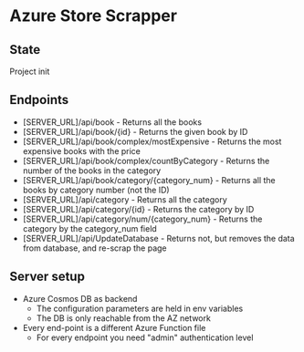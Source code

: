 Azure Store Scrapper
====================

State
-----

Project init

Endpoints
---------

- [SERVER_URL]/api/book - Returns all the books
- [SERVER_URL]/api/book/{id} - Returns the given book by ID
- [SERVER_URL]/api/book/complex/mostExpensive - Returns the most expensive books with the price
- [SERVER_URL]/api/book/complex/countByCategory - Returns the number of the books in the category
- [SERVER_URL]/api/book/category/{category_num} - Returns all the books by category number (not the ID)
- [SERVER_URL]/api/category - Returns all the category
- [SERVER_URL]/api/category/{id} - Returns the category by ID
- [SERVER_URL]/api/category/num/{category_num} - Returns the category by the category_num field
- [SERVER_URL]/api/UpdateDatabase - Returns not, but removes the data from database, and re-scrap the page

Server setup
------------

- Azure Cosmos DB as backend
    - The configuration parameters are held in env variables
    - The DB is only reachable from the AZ network
- Every end-point is a different Azure Function file
    - For every endpoint you need "admin" authentication level